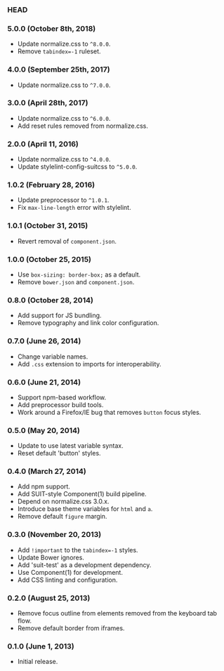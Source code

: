 ### HEAD

### 5.0.0 (October 8th, 2018)

* Update normalize.css to `^8.0.0`.
* Remove `tabindex=-1` ruleset.

### 4.0.0 (September 25th, 2017)

* Update normalize.css to `^7.0.0`.

### 3.0.0 (April 28th, 2017)

* Update normalize.css to `^6.0.0`.
* Add reset rules removed from normalize.css.

### 2.0.0 (April 11, 2016)

* Update normalize.css to `^4.0.0`.
* Update stylelint-config-suitcss to `^5.0.0`.

### 1.0.2 (February 28, 2016)

* Update preprocessor to `^1.0.1`.
* Fix `max-line-length` error with stylelint.

### 1.0.1 (October 31, 2015)

* Revert removal of `component.json`.

### 1.0.0 (October 25, 2015)

* Use `box-sizing: border-box;` as a default.
* Remove `bower.json` and `component.json`.

### 0.8.0 (October 28, 2014)

* Add support for JS bundling.
* Remove typography and link color configuration.

### 0.7.0 (June 26, 2014)

* Change variable names.
* Add `.css` extension to imports for interoperability.

### 0.6.0 (June 21, 2014)

* Support npm-based workflow.
* Add preprocessor build tools.
* Work around a Firefox/IE bug that removes `button` focus styles.

### 0.5.0 (May 20, 2014)

* Update to use latest variable syntax.
* Reset default 'button' styles.

### 0.4.0 (March 27, 2014)

* Add npm support.
* Add SUIT-style Component(1) build pipeline.
* Depend on normalize.css 3.0.x.
* Introduce base theme variables for `html` and `a`.
* Remove default `figure` margin.

### 0.3.0 (November 20, 2013)

* Add `!important` to the `tabindex=-1` styles.
* Update Bower ignores.
* Add 'suit-test' as a development dependency.
* Use Component(1) for development.
* Add CSS linting and configuration.

### 0.2.0 (August 25, 2013)

* Remove focus outline from elements removed from the keyboard tab flow.
* Remove default border from iframes.

### 0.1.0 (June 1, 2013)

* Initial release.
